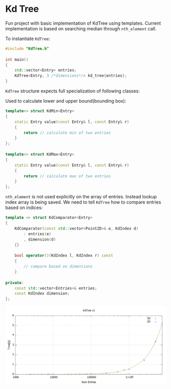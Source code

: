 # Kd Tree

Fun project with basic implementation of KdTree using templates. Current implementation is based on searching median through `nth_element` call.

To instantiate `KdTree`:

```cpp
#include "KdTree.h"

int main()
{
    std::vector<Entry> entries;
    KdTree<Entry, 3 /*dimensions*/> kd_tree{entries};
}
```

`KdTree` structure expects full specialization of following classes:

Used to calculate lower and upper bound(bounding box):

```cpp
template<> struct KdMin<Entry>
{
    static Entry value(const Entry& l, const Entry& r)
    {
        return // calculate min of two entries
    }
};

template<> struct KdMax<Entry>
{
    static Entry value(const Entry& l, const Entry& r)
    {
        return // calculate max of two entries
    }
};
```

`nth_element` is not used explicitly on the array of entries. Instead lookup index array is being saved. We need to tell `KdTree` how to compare entries based on indices:

```cpp
template <> struct KdComparator<Entry>
{
    KdComparator(const std::vector<Point2D>& e, KdIndex d)
        : entries(e)
        , dimension(d)
    {}

    bool operator()(KdIndex l, KdIndex r) const
    {
        // compare based on dimentions
    }

private:
    const std::vector<Entries>& entries;
    const KdIndex dimension;
};
```

![KdTree_v1](images/kdtree_v1.png "KdTree v1")
